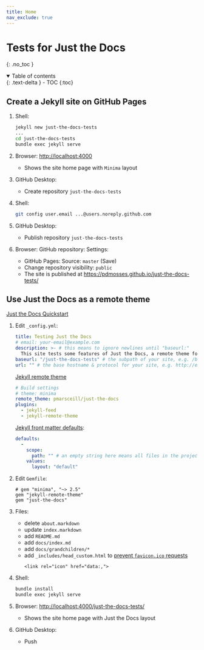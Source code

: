 ```yaml
---
title: Home
nav_exclude: true
---
```


# Tests for Just the Docs
{: .no_toc }

<details open markdown="block">
   <summary>
     Table of contents
   </summary>
   {: .text-delta }
 - TOC
 {:toc}
 </details>


## Create a Jekyll site on GitHub Pages

1.  Shell:
    ```sh
    jekyll new just-the-docs-tests
    ...
    cd just-the-docs-tests
    bundle exec jekyll serve
    ```

2.  Browser: <http://localhost:4000>
    - Shows the site home page with `Minima` layout

3.  GitHub Desktop:
    - Create repository `just-the-docs-tests`

4.  Shell:
    ```sh
    git config user.email ...@users.noreply.github.com
    ```
    
5.  GitHub Desktop:
    - Publish repository `just-the-docs-tests`

6.  Browser: GitHub repository: Settings:
    - GitHub Pages: Source: `master` (Save)
    - Change repository visibility: `public`
    - The site is published at <https://pdmosses.github.io/just-the-docs-tests/>

## Use Just the Docs as a remote theme

[Just the Docs Quickstart]

1.  Edit `_config.yml`:
    ```yaml
    title: Testing Just the Docs
    # email: your-email@example.com
    description: >- # this means to ignore newlines until "baseurl:"
      This site tests some features of Just the Docs, a remote theme for Jekyll on GitHub Pages.
    baseurl: "/just-the-docs-tests" # the subpath of your site, e.g. /blog
    url: "" # the base hostname & protocol for your site, e.g. http://example.com
    ```
    
    [Jekyll remote theme]
    ```yaml
    # Build settings
    # theme: minima
    remote_theme: pmarsceill/just-the-docs
    plugins:
      - jekyll-feed
      - jekyll-remote-theme
    ```
    
    [Jekyll front matter defaults]:
    ```yaml
    defaults:
      -
        scope:
          path: "" # an empty string here means all files in the project
        values:
          layout: "default"
    ```

2.  Edit `Gemfile`:
    ```
    # gem "minima", "~> 2.5"
    gem "jekyll-remote-theme"
    gem "just-the-docs"
    ```

3.  Files:
    - delete `about.markdown`
    - update `index.markdown`
    - add `README.md`
    - add `docs/index.md`
    - add `docs/grandchildren/*`
    - add `_includes/head_custom.html` to [prevent `favicon.ico` requests]
      ```
      <link rel="icon" href="data:,">
      ```
    
4.  Shell:
    ```sh
    bundle install
    bundle exec jekyll serve
    ```

5.  Browser: <http://localhost:4000/just-the-docs-tests/>
    - Shows the site home page with Just the Docs layout

6.  GitHub Desktop:
    - Push


[Just the Docs Quickstart]: https://pmarsceill.github.io/just-the-docs/#quick-start-use-as-a-github-pages-remote-theme

[Jekyll remote theme]: https://github.com/benbalter/jekyll-remote-theme

[Jekyll front matter defaults]: https://jekyllrb.com/docs/configuration/front-matter-defaults/

[Prevent `favicon.ico` requests]: https://stackoverflow.com/questions/1321878/how-to-prevent-favicon-ico-requests
